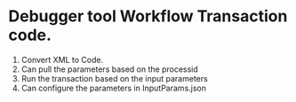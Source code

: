 # Debugger tool Workflow Transaction code.

1) Convert XML to Code.
2) Can pull the parameters based on the processid
3) Run the transaction based on the input parameters
4) Can configure the parameters in InputParams.json
